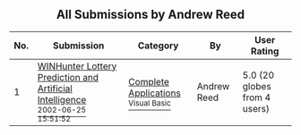 ﻿<div align="center">

## All Submissions by Andrew Reed

</div>

No.  | Submission | Category | By   | User Rating
---- | ---------- | -------- | ---- | -----------
1 | [WINHunter Lottery Prediction and Artificial Intelligence<br /><sup>2002-06-25 15:51:52</sup>](https://github.com/Planet-Source-Code/andrew-reed-winhunter-lottery-prediction-and-artificial-intelligence__1-36268) | [Complete Applications<br /><sup>Visual Basic</sup>](../ByCategory/complete-applications__1-27.md) | Andrew Reed | 5.0 (20 globes from 4 users)
